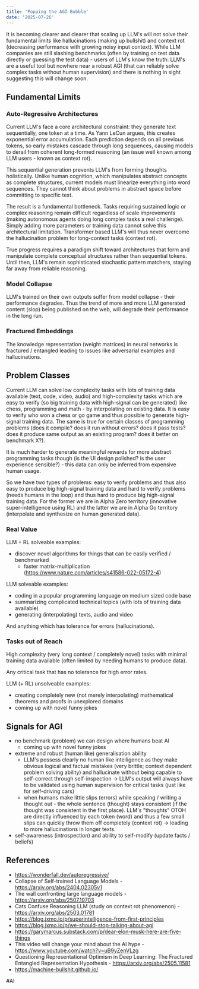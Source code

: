 ```yaml
---
title: 'Popping the AGI Bubble'  
date: '2025-07-26'
---
```

It is becoming clearer and clearer that scaling up LLM's will not solve their fundamental limits like hallucinations (making up bullshit) and context rot (decreasing performance with growing noisy input context). While LLM companies are still slashing benchmarks (often by training on test data directly or guessing the test data) - users of LLM's know the truth: LLM's are a useful tool but nowhere near a robust AGI (that can reliably solve complex tasks without human supervision) and there is nothing in sight suggesting this will change soon.

## Fundamental Limits

### Auto-Regressive Architectures

Current LLM's face a core architectural constraint: they generate text sequentially, one token at a time. As Yann LeCun argues, this creates exponential error accumulation. Each prediction depends on all previous tokens, so early mistakes cascade through long sequences, causing models to derail from coherent long-formed reasoning (an issue well known among LLM users - known as context rot).

This sequential generation prevents LLM's from forming thoughts holistically. Unlike human cognition, which manipulates abstract concepts as complete structures, current models must linearize everything into word sequences. They cannot think about problems in abstract space before committing to specific text.

The result is a fundamental bottleneck. Tasks requiring sustained logic or complex reasoning remain difficult regardless of scale improvements (making autonomous agents doing long complex tasks a real challenge). Simply adding more parameters or training data cannot solve this architectural limitation. Transformer based LLM's will thus never overcome the hallucination problem for long-context tasks (context rot).

True progress requires a paradigm shift toward architectures that form and manipulate complete conceptual structures rather than sequential tokens. Until then, LLM's remain sophisticated stochastic pattern matchers, staying far away from reliable reasoning.

### Model Collapse

LLM's trained on their own outputs suffer from model collapse - their performance degrades. Thus the trend of more and more LLM generated content (slop) being published on the web, will degrade their performance in the long run.

### Fractured Embeddings

The knowledge representation (weight matrices) in neural networks is fractured / entangled leading to issues like adversarial examples and hallucinations.

## Problem Classes

Current LLM can solve low complexity tasks with lots of training data available (text, code, video, audio) and high-complexity tasks which are easy to verify (so big training data with high-signal can be generated) like chess, programming and math - by interpolating on existing data. It is easy to verify who won a chess or go game and thus possible to generate high-signal training data. The same is true for certain classes of programming problems (does it compile? does it run without errors? does it pass tests? does it produce same output as an existing program? does it better on benchmark X?).

It is much harder to generate meaningful rewards for more abstract programming tasks though (is the UI design polished? is the user experience sensible?) - this data can only be inferred from expensive human usage.

So we have two types of problems: easy to verify problems and thus also easy to produce big high-signal training data and hard to verify problems (needs humans in the loop) and thus hard to produce big high-signal training data. For the former we are in Alpha Zero territory (innovative super-intelligence using RL) and the latter we are in Alpha Go territory (interpolate and synthesize on human generated data).

### Real Value

LLM + RL solveable examples:
- discover novel algorithms for things that can be easily verified / benchmarked
  - faster matrix-multiplication (<https://www.nature.com/articles/s41586-022-05172-4>)

LLM solveable examples:
- coding in a popular programming language on medium sized code base
- summarizing complicated technical topics (with lots of training data available)
- generating (interpolating) texts, audio and video

And anything which has tolerance for errors (hallucinations).

### Tasks out of Reach

High complexity (very long context / completely novel) tasks with minimal training data available (often limited by needing humans to produce data).

Any critical task that has no tolerance for high error rates.

LLM (+ RL) unsolveable examples:
- creating completely new (not merely interpolating) mathematical theorems and proofs in unexplored domains
- coming up with novel funny jokes

## Signals for AGI

- no benchmark (problem) we can design where humans beat AI
  - coming up with novel funny jokes
- extreme and robust (human like) generalisation ability
  - LLM's possess clearly no human like intelligence as they make obvious logical and factual mistakes (very brittle; context dependent problem solving ability) and hallucinate without being capable to self-correct through self-inspection -> LLM's output will always have to be validated using human supervision for critical tasks (just like for self-driving cars)
  - when humans make little slips (errors) while speaking / writing a thought out - the whole sentence (thought) stays consistent (if the thought was consistent in the first place). LLM's "thoughts" OTOH are directly influenced by each token (word) and thus a few small slips can quickly throw them off completely (context rot) -> leading to more hallucinations in longer texts.
- self-awareness (introspection) and ability to self-modify (update facts / beliefs)

## References

- <https://wonderfall.dev/autoregressive/>
- Collapse of Self-trained Language Models - <https://arxiv.org/abs/2404.02305v1>
- The wall confronting large language models - <https://arxiv.org/abs/2507.19703>
- Cats Confuse Reasoning LLM (study on context rot phenomenon) - <https://arxiv.org/abs/2503.01781>
- <https://blog.jxmo.io/p/superintelligence-from-first-principles>
- <https://blog.jxmo.io/p/we-should-stop-talking-about-agi>
- <https://garymarcus.substack.com/p/dear-elon-musk-here-are-five-things>
- This video will change your mind about the AI hype - <https://www.youtube.com/watch?v=uB9yZenVLzg>
- Questioning Representational Optimism in Deep Learning: The Fractured Entangled Representation Hypothesis - <https://arxiv.org/abs/2505.11581>
- <https://machine-bullshit.github.io/>

#AI

